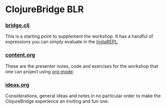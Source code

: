 # ClojureBridge BLR

### [bridge.clj](bridge.clj)

This is a starting point to supplement the workshop. It has a handful of expressions you can simply evaluate in the [InstaREPL](https://sekao.net/nightcode).

### [content.org](content.org)

These are the presenter notes, code and exercises for the workshop that one can project using [org-mode](https://orgmode.org).

### [ideas.org](ideas.org)

Considerations, general ideas and notes in no particular order to make the ClojureBridge experience an inviting and fun one.
